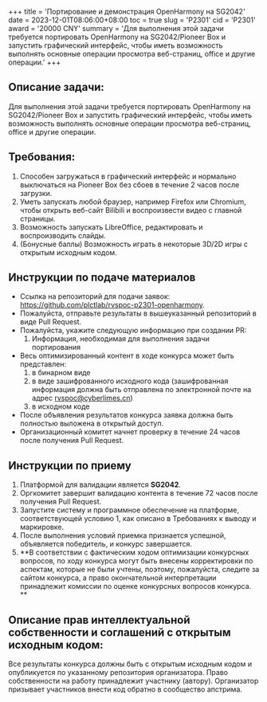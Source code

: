 +++
title = 'Портирование и демонстрация OpenHarmony на SG2042'
date = 2023-12-01T08:06:00+08:00
toc = true
slug = 'P2301'
cid = 'P2301'
award = '20000 CNY'
summary = 'Для выполнения этой задачи требуется портировать OpenHarmony на SG2042/Pioneer Box и запустить графический интерфейс, чтобы иметь возможность выполнять основные операции просмотра веб-страниц, office и другие операции.'
+++

## Описание задачи:

Для выполнения этой задачи требуется портировать OpenHarmony на SG2042/Pioneer Box и запустить графический интерфейс, чтобы иметь возможность выполнять основные операции просмотра веб-страниц, office и другие операции.

## Требования:

1. Способен загружаться в графический интерфейс и нормально выключаться на Pioneer Box без сбоев в течение 2 часов после загрузки.
2. Уметь запускать любой браузер, например Firefox или Chromium, чтобы открыть веб-сайт Bilibili и воспроизвести видео с главной страницы.
3. Возможность запускать LibreOffice, редактировать и воспроизводить слайды.
4. (Бонусные баллы) Возможность играть в некоторые 3D/2D игры с открытым исходным кодом.

## Инструкции по подаче материалов

* Ссылка на репозиторий для подачи заявок: https://github.com/plctlab/rvspoc-p2301-openharmony.
* Пожалуйста, отправьте результаты в вышеуказанный репозиторий в виде Pull Request.
* Пожалуйста, укажите следующую информацию при создании PR:
  1. Информация, необходимая для выполнения задачи портирования
* Весь оптимизированный контент в ходе конкурса может быть представлен:
  1. в бинарном виде
  2. в виде зашифрованного исходного кода (зашифрованная информация должна быть отправлена по электронной почте на адрес rvspoc@cyberlimes.cn)
  3. в исходном коде
* После объявления результатов конкурса заявка должна быть полностью выложена в открытый доступ.
* Организационный комитет начнет проверку в течение 24 часов после получения Pull Request.

## Инструкции по приему

1. Платформой для валидации является **SG2042**.
2. Оргкомитет завершит валидацию контента в течение 72 часов после получения Pull Request.
3. Запустите систему и программное обеспечение на платформе, соответствующей условию 1, как описано в Требованиях к выводу и маркировке.
4. После выполнения условий приемка признается успешной, объявляется победитель, и конкурс завершается.
5. **В соответствии с фактическим ходом оптимизации конкурсных вопросов, по ходу конкурса могут быть внесены корректировки по аспектам, которые не были учтены, поэтому, пожалуйста, следите за сайтом конкурса, а право окончательной интерпретации принадлежит комиссии по оценке конкурсных вопросов конкурса. **

## Описание прав интеллектуальной собственности и соглашений с открытым исходным кодом:
Все результаты конкурса должны быть с открытым исходным кодом и опубликуется по указанному репозитория организатора. Право собственности на работу принадлежит участнику (автору). Организатор призывает участников внести код обратно в сообщество апстрима.
